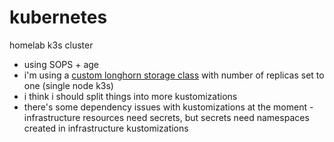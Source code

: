 # kubernetes

homelab k3s cluster

- using SOPS + age
- i'm using a [custom longhorn storage class](https://github.com/relyq/kubernetes/blob/master/infrastructure/storage/longhorn/storageclass.yaml) with number of replicas set to one (single node k3s)
- i think i should split things into more kustomizations
- there's some dependency issues with kustomizations at the moment - infrastructure resources need secrets, but secrets need namespaces created in infrastructure kustomizations
